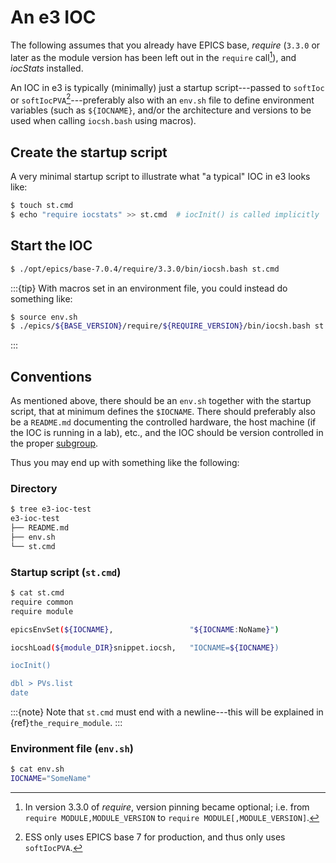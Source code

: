 # An e3 IOC

The following assumes that you already have EPICS base, *require* (`3.3.0` or later as the module version has been left out in the `require` call[^require]), and *iocStats* installed.

An IOC in e3 is typically (minimally) just a startup script---passed to `softIoc` or `softIocPVA`[^epics7]---preferably also with an `env.sh` file to define environment variables (such as `${IOCNAME}`, and/or the architecture and versions to be used when calling `iocsh.bash` using macros).

## Create the startup script

A very minimal startup script to illustrate what "a typical" IOC in e3 looks like:

```bash
$ touch st.cmd
$ echo "require iocstats" >> st.cmd  # iocInit() is called implicitly
```

## Start the IOC

```bash
$ ./opt/epics/base-7.0.4/require/3.3.0/bin/iocsh.bash st.cmd
```

:::{tip}
With macros set in an environment file, you could instead do something like:

```bash
$ source env.sh
$ ./epics/${BASE_VERSION}/require/${REQUIRE_VERSION}/bin/iocsh.bash st.cmd
```
:::

## Conventions

As mentioned above, there should be an `env.sh` together with the startup script, that at minimum defines the `$IOCNAME`. There should preferably also be a `README.md` documenting the controlled hardware, the host machine (if the IOC is running in a lab), etc., and the IOC should be version controlled in the proper [subgroup](https://gitlab.esss.lu.se/iocs).

Thus you may end up with something like the following:

### Directory

```bash
$ tree e3-ioc-test
e3-ioc-test
├── README.md
├── env.sh
└── st.cmd
```

### Startup script (`st.cmd`)

```bash
$ cat st.cmd
require common
require module

epicsEnvSet(${IOCNAME},                 "${IOCNAME:NoName}")

iocshLoad(${module_DIR}snippet.iocsh,   "IOCNAME=${IOCNAME})

iocInit()

dbl > PVs.list
date
```

:::{note}
Note that `st.cmd` must end with a newline---this will be explained in {ref}`the_require_module`.
:::

### Environment file (`env.sh`)

```sh
$ cat env.sh
IOCNAME="SomeName"
```


[^require]: In version 3.3.0 of *require*, version pinning became optional; i.e. from `require MODULE,MODULE_VERSION` to `require MODULE[,MODULE_VERSION]`.

[^epics7]: ESS only uses EPICS base 7 for production, and thus only uses `softIocPVA`.
